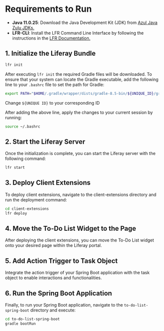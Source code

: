 # Requirements to Run

- **Java 11.0.25**: Download the Java Development Kit (JDK) from [Azul Java Zulu JDKs.](https://www.azul.com/downloads/?version=java-11-lts&package=jdk#zulu)
- **LFR-CLI**: Install the LFR Command Line Interface by following the instructions in the [LFR Documentation.](https://lgdd.github.io/lfr-cli/)

## 1. Initialize the Liferay Bundle

```bash
lfr init
```

After executing `lfr init`  the required Gradle files will be downloaded. To ensure that your system can locate the Gradle executable, add the following line to your `.bashrc` file to set the path for Gradle:

```bash
export PATH="$HOME/.gradle/wrapper/dists/gradle-8.5-bin/${UNIQUE_ID}/gradle-8.5/bin:$PATH"
```

Change `${UNIQUE ID}` to your corresponding ID

After adding the above line, apply the changes to your current session by running:

```bash
source ~/.bashrc
```

## 2. Start the Liferay Server

Once the initialization is complete, you can start the Liferay server with the following command:

```bash
lfr start
```

## 3. Deploy Client Extensions

To deploy client extensions, navigate to the client-extensions directory and run the deployment command:

```bash
cd client-extensions
lfr deploy
```

## 4. Move the To-Do List Widget to the Page

After deploying the client extensions, you can move the To-Do List widget onto your desired page within the Liferay portal.

## 5. Add Action Trigger to Task Object

Integrate the action trigger of your Spring Boot application with the task object to enable interactions and functionalities.

## 6. Run the Spring Boot Application

Finally, to run your Spring Boot application, navigate to the `to-do-list-spring-boot` directory and execute:

```bash
cd to-do-list-spring-boot
gradle bootRun
```
